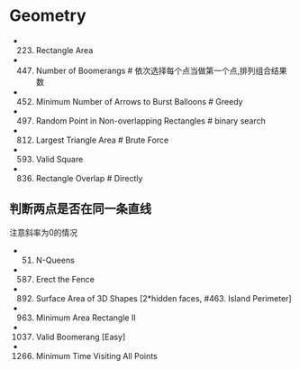 # Geometry
- 223. Rectangle Area
- 447. Number of Boomerangs   # 依次选择每个点当做第一个点,排列组合结果数
- 452. Minimum Number of Arrows to Burst Balloons            # Greedy
- 497. Random Point in Non-overlapping Rectangles            # binary search
- 812. Largest Triangle Area    # Brute Force
- 593. Valid Square
- 836. Rectangle Overlap        # Directly


## 判断两点是否在同一条直线
注意斜率为0的情况
- 51. N-Queens
- 587. Erect the Fence	
- 892. Surface Area of 3D Shapes [2*hidden faces, #463. Island Perimeter]
- 963. Minimum Area Rectangle II
- 1037. Valid Boomerang [Easy]
- 1266. Minimum Time Visiting All Points
